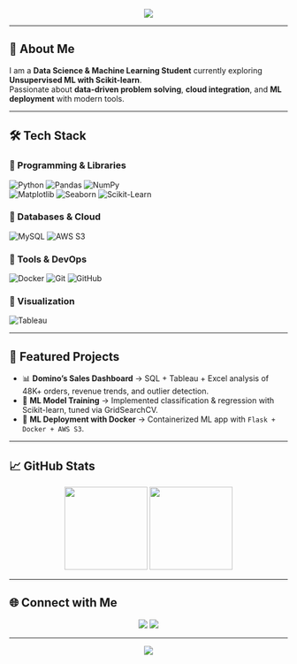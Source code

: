 
<!-- Profile Header -->
<p align="center">
  <img src="https://capsule-render.vercel.app/api?type=waving&color=gradient&height=200&section=header&text=Hi%20I'm%20Sujal%20Gupta%20👋&fontSize=40&fontAlignY=35&animation=twinkling&fontColor=fff"/>
</p>

---

## 🚀 About Me
I am a **Data Science & Machine Learning Student** currently exploring **Unsupervised ML with Scikit-learn**.  
Passionate about **data-driven problem solving**, **cloud integration**, and **ML deployment** with modern tools.  

---

## 🛠️ Tech Stack

### 🔹 Programming & Libraries
![Python](https://img.shields.io/badge/Python-3776AB?style=for-the-badge&logo=python&logoColor=white) 
![Pandas](https://img.shields.io/badge/Pandas-150458?style=for-the-badge&logo=pandas&logoColor=white) 
![NumPy](https://img.shields.io/badge/Numpy-013243?style=for-the-badge&logo=numpy&logoColor=white)  
![Matplotlib](https://img.shields.io/badge/Matplotlib-11557c?style=for-the-badge&logo=plotly&logoColor=white) 
![Seaborn](https://img.shields.io/badge/Seaborn-008080?style=for-the-badge&logoColor=white) 
![Scikit-Learn](https://img.shields.io/badge/Scikit--Learn-F7931E?style=for-the-badge&logo=scikitlearn&logoColor=white)

### 🔹 Databases & Cloud
![MySQL](https://img.shields.io/badge/MySQL-005C84?style=for-the-badge&logo=mysql&logoColor=white) 
![AWS S3](https://img.shields.io/badge/AWS%20S3-FF9900?style=for-the-badge&logo=amazonaws&logoColor=white)  

### 🔹 Tools & DevOps
![Docker](https://img.shields.io/badge/Docker-2496ED?style=for-the-badge&logo=docker&logoColor=white) 
![Git](https://img.shields.io/badge/Git-F05032?style=for-the-badge&logo=git&logoColor=white) 
![GitHub](https://img.shields.io/badge/GitHub-181717?style=for-the-badge&logo=github&logoColor=white)  

### 🔹 Visualization
![Tableau](https://img.shields.io/badge/Tableau-E97627?style=for-the-badge&logo=tableau&logoColor=white)

---

## 📂 Featured Projects
- 📊 **Domino’s Sales Dashboard** → SQL + Tableau + Excel analysis of 48K+ orders, revenue trends, and outlier detection.  
- 🤖 **ML Model Training** → Implemented classification & regression with Scikit-learn, tuned via GridSearchCV.  
- 🐳 **ML Deployment with Docker** → Containerized ML app with `Flask + Docker + AWS S3`.  

---

## 📈 GitHub Stats
<p align="center">
  <img src="https://github-readme-stats.vercel.app/api?username=Sujal-Gupta&show_icons=true&theme=radical" height="150"/>  
  <img src="https://github-readme-stats.vercel.app/api/top-langs/?username=Sujal-Gupta&layout=compact&theme=radical" height="150"/>
</p>

---

## 🌐 Connect with Me
<p align="center">
  <a href="https://www.linkedin.com/in/YOUR-LINKEDIN"><img src="https://img.shields.io/badge/LinkedIn-0077B5?style=for-the-badge&logo=linkedin&logoColor=white"/></a>
  <a href="mailto:YOUR-EMAIL@gmail.com"><img src="https://img.shields.io/badge/Gmail-D14836?style=for-the-badge&logo=gmail&logoColor=white"/></a>
</p>

---

<p align="center">
  <img src="https://capsule-render.vercel.app/api?type=waving&color=gradient&height=120&section=footer"/>
</p>
